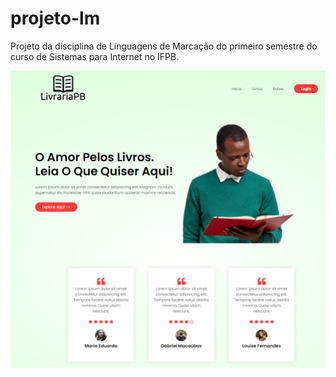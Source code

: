 # projeto-lm
Projeto da disciplina de Linguagens de Marcação do primeiro semestre do curso de Sistemas para Internet no IFPB.

![Screenshot](images/screenshot.png)